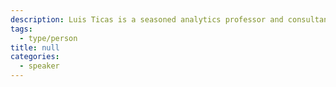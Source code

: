 ```yaml
---
description: Luis Ticas is a seasoned analytics professor and consultant with a passion for generative AI, specializing in Retrieval-Augmented Generation (RAG) systems and multilingual chatbots. He holds a Master's degree and a certification as a Generative AI Engineer from Databricks, with a track record of successful projects in climate resilience, data analytics, and AI-powered solutions.
tags:
  - type/person
title: null
categories:
  - speaker
---
```

